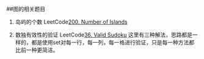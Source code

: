 ##图的相关题目

1. 岛屿的个数 LeetCode[200. Number of Islands](https://leetcode.com/problems/number-of-islands/description/)

2. 数独有效性的验证 LeetCode[36. Valid Sudoku](https://leetcode.com/problems/valid-sudoku/) 
    这里有三种解法，思路都是一样的，都是使用set对每一行，每一列，每一格进行验证，只是每一种方法都比前一种更简洁。